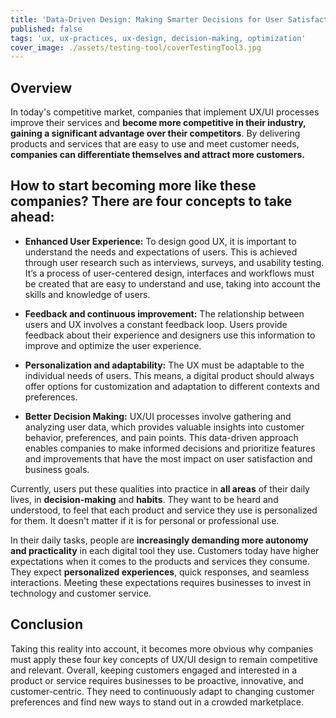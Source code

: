 ```yaml
---
title: 'Data-Driven Design: Making Smarter Decisions for User Satisfaction' 
published: false
tags: 'ux, ux-practices, ux-design, decision-making, optimization'
cover_image: ./assets/testing-tool/coverTestingTool3.jpg
---
```


## Overview
In today's competitive market, companies that implement UX/UI processes improve their services and **become more competitive in their industry, gaining a significant advantage over their competitors**. By delivering products and services that are easy to use and meet customer needs, **companies can differentiate themselves and attract more customers.** 

## How to start becoming more like these companies? There are four concepts to take ahead:

- **Enhanced User Experience:** To design good UX, it is important to understand the needs and expectations of users. This is achieved through user research such as interviews, surveys, and usability testing. It’s a process of user-centered design, interfaces and workflows must be created that are easy to understand and use, taking into account the skills and knowledge of users.

- **Feedback and continuous improvement:** The relationship between users and UX involves a constant feedback loop. Users provide feedback about their experience and designers use this information to improve and optimize the user experience.

- **Personalization and adaptability:** The UX must be adaptable to the individual needs of users. This means, a digital product should always offer options for customization and adaptation to different contexts and preferences.

- **Better Decision Making:** UX/UI processes involve gathering and analyzing user data, which provides valuable insights into customer behavior, preferences, and pain points. This data-driven approach enables companies to make informed decisions and prioritize features and improvements that have the most impact on user satisfaction and business goals.

Currently, users put these qualities into practice in **all areas** of their daily lives, in **decision-making** and **habits**. They want to be heard and understood, to feel that each product and service they use is personalized for them.
It doesn't matter if it is for personal or professional use. 

In their daily tasks, people are **increasingly demanding more autonomy and practicality** in each digital tool they use.
Customers today have higher expectations when it comes to the products and services they consume. They expect **personalized experiences**, quick responses, and seamless interactions. Meeting these expectations requires businesses to invest in technology and customer service.

## Conclusion

Taking this reality into account, it becomes more obvious why companies must apply these four key concepts of UX/UI design to remain competitive and relevant. Overall, keeping customers engaged and interested in a product or service requires businesses to be proactive, innovative, and customer-centric. They need to continuously adapt to changing customer preferences and find new ways to stand out in a crowded marketplace.
